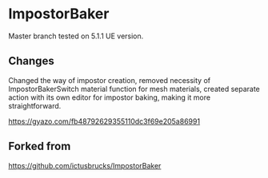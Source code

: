 # ImpostorBaker

Master branch tested on 5.1.1 UE version.

## Changes

Changed the way of impostor creation, removed necessity of ImpostorBakerSwitch material function for mesh materials, created separate action with its own editor for impostor baking, making it more straightforward.

https://gyazo.com/fb48792629355110dc3f69e205a86991

## Forked from
https://github.com/ictusbrucks/ImpostorBaker